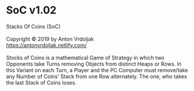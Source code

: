 # SoC v1.02
Stacks Of Coins (SoC)<br />
<br />
Copyright © 2019 by Anton Vrdoljak <br />
https://antonvrdoljak.netlify.com/ <br />
<br />
Stocks of Coins is a mathematical Game of Strategy in which two Opponents take Turns removing Objects from distinct Heaps or Rows.
In this Variant on each Turn, a Player and the PC Computer must remove/take any Number of Coins' Stack from one Row alternately.
The one, who takes the last Stack of Coins loses.<br />
<br />
